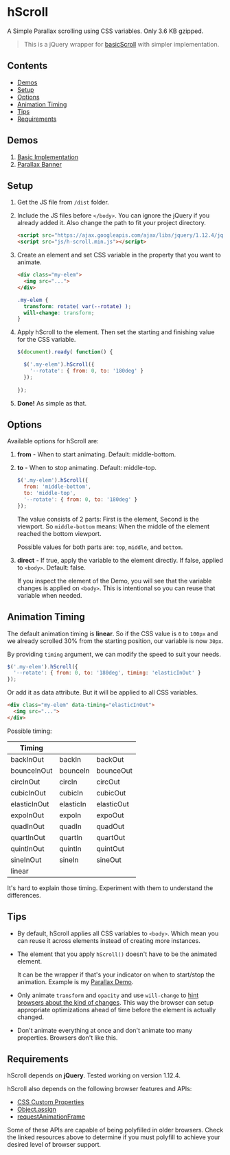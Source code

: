 # hScroll

A Simple Parallax scrolling using CSS variables. Only 3.6 KB gzipped.

> This is a jQuery wrapper for [basicScroll](https://github.com/electerious/basicScroll) with simpler implementation.

## Contents

- [Demos](#demos)
- [Setup](#setup)
- [Options](#options)
- [Animation Timing](#animation-timing)
- [Tips](#tips)
- [Requirements](#requirements)

## Demos

1. [Basic Implementation](https://codepen.io/hrsetyono/pen/MZRRqe)
1. [Parallax Banner](https://codepen.io/hrsetyono/pen/EGzYBr)


## Setup

1. Get the JS file from `/dist` folder.

1. Include the JS files before `</body>`. You can ignore the jQuery if you already added it. Also change the path to fit your project directory.

	```html
	<script src="https://ajax.googleapis.com/ajax/libs/jquery/1.12.4/jquery.min.js"></script>
	<script src="js/h-scroll.min.js"></script>
	```

1. Create an element and set CSS variable in the property that you want to animate.

	```html
	<div class="my-elem">
	  <img src="...">
	</div>
	```

	```css
	.my-elem {
	  transform: rotate( var(--rotate) );
	  will-change: transform;
	}
	```

1. Apply hScroll to the element. Then set the starting and finishing value for the CSS variable.

	```js
	$(document).ready( function() {

	  $('.my-elem').hScroll({	
	    '--rotate': { from: 0, to: '180deg' }
	  });
		
	});
	```

1. **Done!** As simple as that.


## Options

Available options for hScroll are:

1. **from** - When to start animating. Default: middle-bottom.
1. **to** - When to stop animating. Default: middle-top.

	```js
	$('.my-elem').hScroll({
	  from: 'middle-bottom',
	  to: 'middle-top',
	  '--rotate': { from: 0, to: '180deg' }
	});
	```

	The value consists of 2 parts: First is the element, Second is the viewport. So `middle-bottom` means: When the middle of the element reached the bottom viewport.

	Possible values for both parts are: `top`, `middle`, and `bottom`.

1. **direct** - If true, apply the variable to the element directly. If false, applied to `<body>`. Default: false.

	If you inspect the element of the Demo, you will see that the variable changes is applied on `<body>`. This is intentional so you can reuse that variable when needed.


## Animation Timing

The default animation timing is **linear**. So if the CSS value is `0` to `100px` and we already scrolled 30% from the starting position, our variable is now `30px`.

By providing `timing` argument, we can modify the speed to suit your needs.

```js
$('.my-elem').hScroll({
  '--rotate': { from: 0, to: '180deg', timing: 'elasticInOut' }
});
```

Or add it as data attribute. But it will be applied to all CSS variables.

```html
<div class="my-elem" data-timing="elasticInOut">
  <img src="...">
</div>
```

Possible timing:

| Timing | | |
| --- | --- | --- |
| backInOut | backIn | backOut |
| bounceInOut | bounceIn | bounceOut |
| circInOut | circIn | circOut |
| cubicInOut | cubicIn | cubicOut |
| elasticInOut | elasticIn | elasticOut |
| expoInOut | expoIn | expoOut |
| quadInOut | quadIn | quadOut |
| quartInOut | quartIn | quartOut |
| quintInOut | quintIn | quintOut |
| sineInOut | sineIn | sineOut |
| linear | | |

It's hard to explain those timing. Experiment with them to understand the differences.


## Tips

- By default, hScroll applies all CSS variables to `<body>`. Which mean you can reuse it across elements instead of creating more instances.

- The element that you apply `hScroll()` doesn't have to be the animated element.

	It can be the wrapper if that's your indicator on when to start/stop the animation. Example is my [Parallax Demo]((https://codepen.io/hrsetyono/pen/EGzYBr)).

- Only animate `transform` and `opacity` and use `will-change` to [hint browsers about the kind of changes](https://developer.mozilla.org/de/docs/Web/CSS/will-change). This way the browser can setup appropriate optimizations ahead of time before the element is actually changed.

- Don't animate everything at once and don't animate too many properties. Browsers don't like this.


## Requirements

hScroll depends on **jQuery**. Tested working on version 1.12.4.

hScroll also depends on the following browser features and APIs:

- [CSS Custom Properties](https://drafts.csswg.org/css-variables/#defining-variables)
- [Object.assign](http://www.ecma-international.org/ecma-262/6.0/#sec-object.assign)
- [requestAnimationFrame](https://www.w3.org/TR/animation-timing/#dom-windowanimationtiming-requestanimationframe)

Some of these APIs are capable of being polyfilled in older browsers. Check the linked resources above to determine if you must polyfill to achieve your desired level of browser support.